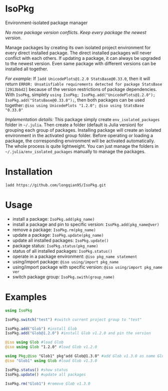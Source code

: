# IsoPkg

Environment-isolated package manager

*No more package version conflicts. Keep every package the newest version.*

Manage packages by creating its own isolated project environment for every direct installed package. The direct installed packages will never conflict with each others. If updating a package, it can always be upgraded to the newest version. Even same package with different versions can be installed all together.

*For example:* If `]add UnicodePlots@1.2.0 StatsBase@0.33.0`, then it will return `ERROR: Unsatisfiable requirements detected for package StatsBase [2913bbd2]` because of the version restrictions of package dependencies. With `IsoPkg`, simplely `using IsoPkg; IsoPkg.add("UnicodePlots@1.2.0"); IsoPkg.add("StatsBase@0.33.0");`, then both packages can be used together: `@iso using UnicodePlots "1.2.0"; @iso using StatsBase "0.33.0"`

*Implementation details:* This package simply create `env_isolated_packages` folder in `~/.julia`. Then create a folder (default is Julia version) for grouping each group of packages. Installing package will create an isolated environment in the activated group folder. Before operating or loading a package, the corresponding environment will be activated automatically. The whole process is quite lightweight. You can just manage the folders in `~/.julia/env_isolated_packages` manually to manage the packages.

# Installation

`]add https://github.com/longqian95/IsoPkg.git`

# Usage

- install a package: `IsoPkg.add(pkg_name)`
- install a package and pin to specific version: `IsoPkg.add(pkg_name@ver)`
- remove a package: `IsoPkg.rm(pkg_name)`
- update a package: `IsoPkg.update(pkg_name)`
- update all installed packages: `IsoPkg.update()`
- package status: `IsoPkg.status(pkg_name)`
- status of all installed packages: `IsoPkg.status()`
- operate in a package environment: `@iso pkg_name statement`
- using/import package: `@iso using/import pkg_name`
- using/import package with specific version: `@iso using/import pkg_name ver`
- switch package group: `IsoPkg.swith(group_name)`

# Examples

```julia
using IsoPkg

IsoPkg.switch("test") #switch current project group to "test"

IsoPkg.add("Glob") #install Glob
IsoPkg.add("Glob@1.2.0") #install Glob v1.2.0 and pin the version

@iso using Glob #load Glob
@iso using Glob "1.2.0" #load Glob v1.2.0

using Pkg;@iso "Glob1" pkg"add Glob@1.3.0" #add Glob v1.3.0 as name Glob1
@iso "Glob1" using Glob #load Glob v1.3.0

IsoPkg.status() #show status
IsoPkg.update() #update all packages

IsoPkg.rm("Glob1") #remove Glob v1.3.0
```
